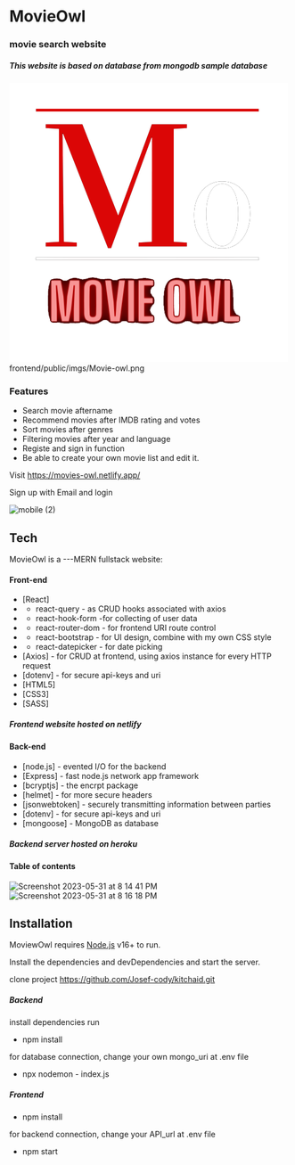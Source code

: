 # MovieOwl
 
### movie search website

##### This website is based on database from mongodb sample database
![logo](https://github.com/Josef-cody/MovieOwl/blob/main/frontend/public/imgs/Movie-owl.png?raw=true)
frontend/public/imgs/Movie-owl.png

### Features
- Search movie aftername
- Recommend movies after IMDB rating and votes
- Sort movies after genres
- Filtering movies after year and language
- Registe and sign in function
- Be able to create your own movie list and edit it.

Visit https://movies-owl.netlify.app/

Sign up with Email and login


![mobile (2)](https://github.com/Josef-cody/kitchaid/assets/85129283/31ecc762-264b-485c-aea2-303dbdf227ce)


## Tech

MovieOwl is a ---MERN fullstack website:
#### Front-end
- [React] 
- - react-query - as CRUD hooks associated with axios
- - react-hook-form  -for collecting of user data
- - react-router-dom - for frontend URI route control
- - react-bootstrap - for UI design, combine with my own CSS style
- - react-datepicker - for date picking
- [Axios] - for CRUD at frontend, using axios instance for every HTTP request
- [dotenv] - for secure api-keys and uri
- [HTML5] 
- [CSS3]
- [SASS]

##### Frontend website hosted on netlify

#### Back-end
- [node.js] - evented I/O for the backend
- [Express] - fast node.js network app framework
- [bcryptjs] - the encrpt package
- [helmet] - for more secure headers
- [jsonwebtoken] - securely transmitting information between parties
- [dotenv] - for secure api-keys and uri
- [mongoose] - MongoDB as database

##### Backend server hosted on heroku

#### Table of contents
![Screenshot 2023-05-31 at 8 14 41 PM](https://github.com/Josef-cody/kitchaid/assets/85129283/dd2f6089-ba99-4207-8ebe-f410e94ca3b5) <br/>
![Screenshot 2023-05-31 at 8 16 18 PM](https://github.com/Josef-cody/kitchaid/assets/85129283/584f2bcc-b422-4481-9e2e-7e095a7adf0f)

## Installation

MoviewOwl requires [Node.js](https://nodejs.org/) v16+ to run.

Install the dependencies and devDependencies and start the server.

clone project https://github.com/Josef-cody/kitchaid.git

##### Backend
install dependencies run
- npm install

for database connection, change your own mongo_uri at .env file
- npx nodemon - index.js

##### Frontend
- npm install

for backend connection, change your API_url at .env file

- npm start


